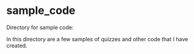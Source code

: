 # sample_code
Directory for sample code:

In this directory are a few samples of quizzes and other code that I have created. 
